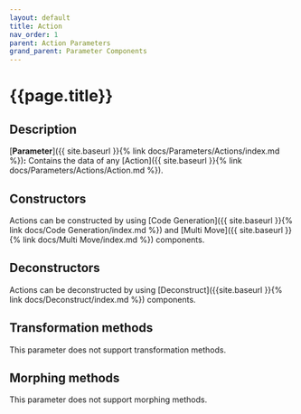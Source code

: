 ```yaml
---
layout: default
title: Action
nav_order: 1
parent: Action Parameters
grand_parent: Parameter Components
---
```


# **{{page.title}}**

## **Description**

[**Parameter**]({{ site.baseurl }}{% link docs/Parameters/Actions/index.md %})**:** 
Contains the data of any [Action]({{ site.baseurl }}{% link docs/Parameters/Actions/Action.md %}). 

## **Constructors**

Actions can be constructed by using [Code Generation]({{ site.baseurl }}{% link docs/Code Generation/index.md %}) and [Multi Move]({{ site.baseurl }}{% link docs/Multi Move/index.md %}) components.

## **Deconstructors**

Actions can be deconstructed by using [Deconstruct]({{site.baseurl }}{% link docs/Deconstruct/index.md %}) components.

## **Transformation methods**

This parameter does not support transformation methods.

## **Morphing methods**

This parameter does not support morphing methods.
